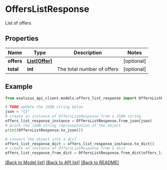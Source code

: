 # OffersListResponse

List of offers

## Properties

Name | Type | Description | Notes
------------ | ------------- | ------------- | -------------
**offers** | [**List[Offer]**](Offer.md) |  | [optional] 
**total** | **int** | The total number of offers | [optional] 

## Example

```python
from exalsius_api_client.models.offers_list_response import OffersListResponse

# TODO update the JSON string below
json = "{}"
# create an instance of OffersListResponse from a JSON string
offers_list_response_instance = OffersListResponse.from_json(json)
# print the JSON string representation of the object
print(OffersListResponse.to_json())

# convert the object into a dict
offers_list_response_dict = offers_list_response_instance.to_dict()
# create an instance of OffersListResponse from a dict
offers_list_response_from_dict = OffersListResponse.from_dict(offers_list_response_dict)
```
[[Back to Model list]](../README.md#documentation-for-models) [[Back to API list]](../README.md#documentation-for-api-endpoints) [[Back to README]](../README.md)



